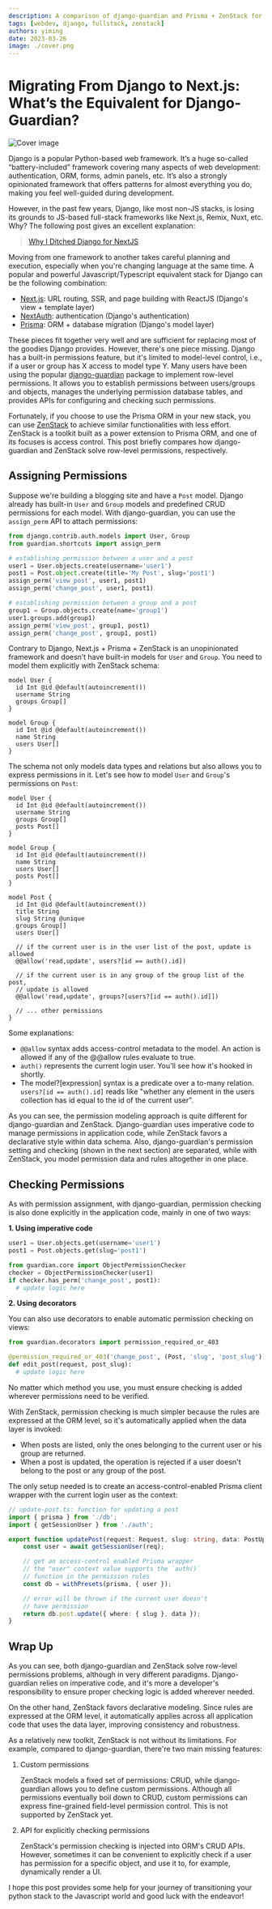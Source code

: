 ```yaml
---
description: A comparison of django-guardian and Prisma + ZenStack for implementing access control
tags: [webdev, django, fullstack, zenstack]
authors: yiming
date: 2023-03-26
image: ./cover.png
---
```


# Migrating From Django to Next.js: What’s the Equivalent for Django-Guardian?

![Cover image](cover.png)

Django is a popular Python-based web framework. It’s a huge so-called “battery-included” framework covering many aspects of web development: authentication, ORM, forms, admin panels, etc. It’s also a strongly opinionated framework that offers patterns for almost everything you do, making you feel well-guided during development.

<!-- truncate -->

However, in the past few years, Django, like most non-JS stacks, is losing its grounds to JS-based full-stack frameworks like Next.js, Remix, Nuxt, etc. Why? The following post gives an excellent explanation:

> [Why I Ditched Django for NextJS](https://www.billprin.com/articles/why-i-ditched-django-for-nextjs)

Moving from one framework to another takes careful planning and execution, especially when you're changing language at the same time. A popular and powerful Javascript/Typescript equivalent stack for Django can be the following combination:

-   [Next.js](https://nextjs.org/): URL routing, SSR, and page building with ReactJS (Django's view + template layer)
-   [NextAuth](https://next-auth.js.org/): authentication (Django's authentication)
-   [Prisma](https://prisma.io): ORM + database migration (Django's model layer)

These pieces fit together very well and are sufficient for replacing most of the goodies Django provides. However, there's one piece missing. Django has a built-in permissions feature, but it's limited to model-level control, i.e., if a user or group has X access to model type Y. Many users have been using the popular [django-guardian](https://django-guardian.readthedocs.io/) package to implement row-level permissions. It allows you to establish permissions between users/groups and objects, manages the underlying permission database tables, and provides APIs for configuring and checking such permissions.

Fortunately, if you choose to use the Prisma ORM in your new stack, you can use [ZenStack](https://zenstack.dev) to achieve similar functionalities with less effort. ZenStack is a toolkit built as a power extension to Prisma ORM, and one of its focuses is access control. This post briefly compares how django-guardian and ZenStack solve row-level permissions, respectively.

## Assigning Permissions

Suppose we're building a blogging site and have a `Post` model. Django already has built-in `User` and `Group` models and predefined CRUD permissions for each model. With django-guardian, you can use the `assign_perm` API to attach permissions:

```python
from django.contrib.auth.models import User, Group
from guardian.shortcuts import assign_perm

# establishing permission between a user and a post
user1 = User.objects.create(username='user1')
post1 = Post.object.create(title='My Post', slug='post1')
assign_perm('view_post', user1, post1)
assign_perm('change_post', user1, post1)

# establishing permission between a group and a post
group1 = Group.objects.create(name='group1')
user1.groups.add(group1)
assign_perm('view_post', group1, post1)
assign_perm('change_post', group1, post1)
```

Contrary to Django, Next.js + Prisma + ZenStack is an unopinionated framework and doesn’t have built-in models for `User` and `Group`. You need to model them explicitly with ZenStack schema:

```prisma
model User {
  id Int @id @default(autoincrement())
  username String
  groups Group[]
}

model Group {
  id Int @id @default(autoincrement())
  name String
  users User[]
}
```

The schema not only models data types and relations but also allows you to express permissions in it. Let's see how to model `User` and `Group`'s permissions on `Post`:

```prisma
model User {
  id Int @id @default(autoincrement())
  username String
  groups Group[]
  posts Post[]
}

model Group {
  id Int @id @default(autoincrement())
  name String
  users User[]
  posts Post[]
}

model Post {
  id Int @id @default(autoincrement())
  title String
  slug String @unique
  groups Group[]
  users User[]

  // if the current user is in the user list of the post, update is allowed
  @@allow('read,update', users?[id == auth().id])

  // if the current user is in any group of the group list of the post,
  // update is allowed
  @@allow('read,update', groups?[users?[id == auth().id]])

  // ... other permissions
}
```

Some explanations:

-   `@@allow` syntax adds access-control metadata to the model. An action is allowed if any of the @@allow rules evaluate to true.
-   `auth()` represents the current login user. You'll see how it's hooked in shortly.
-   The model?[expression] syntax is a predicate over a to-many relation. `users?[id == auth().id]` reads like "whether any element in the users collection has id equal to the id of the current user".

As you can see, the permission modeling approach is quite different for django-guardian and ZenStack. Django-guardian uses imperative code to manage permissions in application code, while ZenStack favors a declarative style within data schema. Also, django-guardian's permission setting and checking (shown in the next section) are separated, while with ZenStack, you model permission data and rules altogether in one place.

## Checking Permissions

As with permission assignment, with django-guardian, permission checking is also done explicitly in the application code, mainly in one of two ways:

**1. Using imperative code**

```python
user1 = User.objects.get(username='user1')
post1 = Post.objects.get(slug='post1')

from guardian.core import ObjectPermissionChecker
checker = ObjectPermissionChecker(user1)
if checker.has_perm('change_post', post1):
  # update logic here
```

**2. Using decorators**

You can also use decorators to enable automatic permission checking on views:

```python
from guardian.decorators import permission_required_or_403

@permission_required_or_403('change_post', (Post, 'slug', 'post_slug'))
def edit_post(request, post_slug):
  # update logic here
```

No matter which method you use, you must ensure checking is added wherever permissions need to be verified.

With ZenStack, permission checking is much simpler because the rules are expressed at the ORM level, so it's automatically applied when the data layer is invoked:

-   When posts are listed, only the ones belonging to the current user or his group are returned.
-   When a post is updated, the operation is rejected if a user doesn't belong to the post or any group of the post.

The only setup needed is to create an access-control-enabled Prisma client wrapper with the current login user as the context:

```ts
// update-post.ts: function for updating a post
import { prisma } from './db';
import { getSessionUser } from './auth';

export function updatePost(request: Request, slug: string, data: PostUpdateInput) {
    const user = await getSessionUser(req);

    // get an access-control enabled Prisma wrapper
    // the "user" context value supports the `auth()`
    // function in the permission rules
    const db = withPresets(prisma, { user });

    // error will be thrown if the current user doesn't
    // have permission
    return db.post.update({ where: { slug }, data });
}
```

## Wrap Up

As you can see, both django-guardian and ZenStack solve row-level permissions problems, although in very different paradigms. Django-guardian relies on imperative code, and it's more a developer's responsibility to ensure proper checking logic is added wherever needed.

On the other hand, ZenStack favors declarative modeling. Since rules are expressed at the ORM level, it automatically applies across all application code that uses the data layer, improving consistency and robustness.

As a relatively new toolkit, ZenStack is not without its limitations. For example, compared to django-guardian, there're two main missing features:

1. Custom permissions

    ZenStack models a fixed set of permissions: CRUD, while django-guardian allows you to define custom permissions. Although all permissions eventually boil down to CRUD, custom permissions can express fine-grained field-level permission control. This is not supported by ZenStack yet.

1. API for explicitly checking permissions

    ZenStack's permission checking is injected into ORM's CRUD APIs. However, sometimes it can be convenient to explicitly check if a user has permission for a specific object, and use it to, for example, dynamically render a UI.

I hope this post provides some help for your journey of transitioning your python stack to the Javascript world and good luck with the endeavor!
